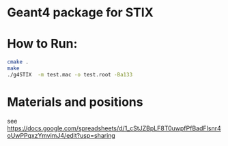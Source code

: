 # Geant4 package for STIX

# How to Run:
```sh
cmake .
make
./g4STIX  -m test.mac -o test.root -Ba133

```
# Materials and positions 

see https://docs.google.com/spreadsheets/d/1_cStJZBpLF8T0uwpfPfBadFIsnr4oUwPPqxzYmvimJ4/edit?usp=sharing

